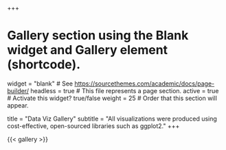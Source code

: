 +++
# Gallery section using the Blank widget and Gallery element (shortcode).
widget = "blank"  # See https://sourcethemes.com/academic/docs/page-builder/
headless = true  # This file represents a page section.
active = true  # Activate this widget? true/false
weight = 25  # Order that this section will appear.

title = "Data Viz Gallery"
subtitle = "All visualizations were produced using cost-effective, open-sourced libraries such as ggplot2."
+++

{{< gallery >}}
